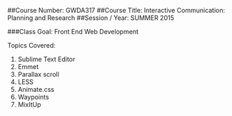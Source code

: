 ##Course Number: GWDA317
##Course Title: Interactive Communication: Planning and Research
##Session / Year: SUMMER 2015

###Class Goal: Front End Web Development

Topics Covered:

1. Sublime Text Editor
2. Emmet
3. Parallax scroll
4. LESS
5. Animate.css
6. Waypoints
7. MixItUp


